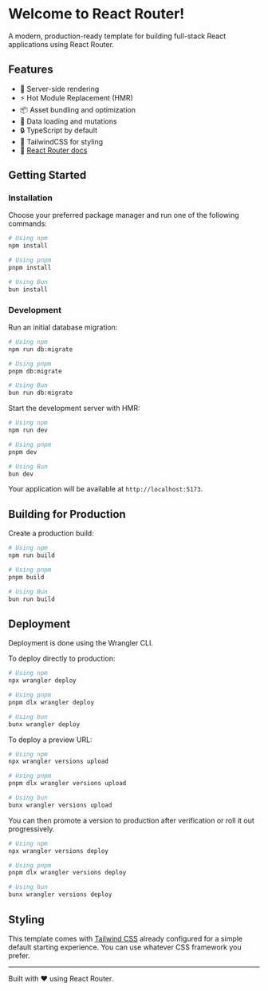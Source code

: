 # Welcome to React Router!

A modern, production-ready template for building full-stack React applications using React Router.

## Features

- 🚀 Server-side rendering
- ⚡️ Hot Module Replacement (HMR)
- 📦 Asset bundling and optimization
- 🔄 Data loading and mutations
- 🔒 TypeScript by default
- 🎉 TailwindCSS for styling
- 📖 [React Router docs](https://reactrouter.com/)

## Getting Started

### Installation

Choose your preferred package manager and run one of the following commands:

```bash
# Using npm
npm install

# Using pnpm
pnpm install

# Using Bun
bun install
```

### Development

Run an initial database migration:

```bash
# Using npm
npm run db:migrate

# Using pnpm
pnpm db:migrate

# Using Bun
bun run db:migrate
```

Start the development server with HMR:

```bash
# Using npm
npm run dev

# Using pnpm
pnpm dev

# Using Bun
bun dev
```

Your application will be available at `http://localhost:5173`.

## Building for Production

Create a production build:

```bash
# Using npm
npm run build

# Using pnpm
pnpm build

# Using Bun
bun run build
```

## Deployment

Deployment is done using the Wrangler CLI.

To deploy directly to production:

```sh
# Using npm
npx wrangler deploy

# Using pnpm
pnpm dlx wrangler deploy

# Using bun
bunx wrangler deploy
```

To deploy a preview URL:

```sh
# Using npm
npx wrangler versions upload

# Using pnpm
pnpm dlx wrangler versions upload

# Using bun
bunx wrangler versions upload
```

You can then promote a version to production after verification or roll it out progressively.

```sh
# Using npm
npx wrangler versions deploy

# Using pnpm
pnpm dlx wrangler versions deploy

# Using bun
bunx wrangler versions deploy
```

## Styling

This template comes with [Tailwind CSS](https://tailwindcss.com/) already configured for a simple default starting experience. You can use whatever CSS framework you prefer.

---

Built with ❤️ using React Router.
